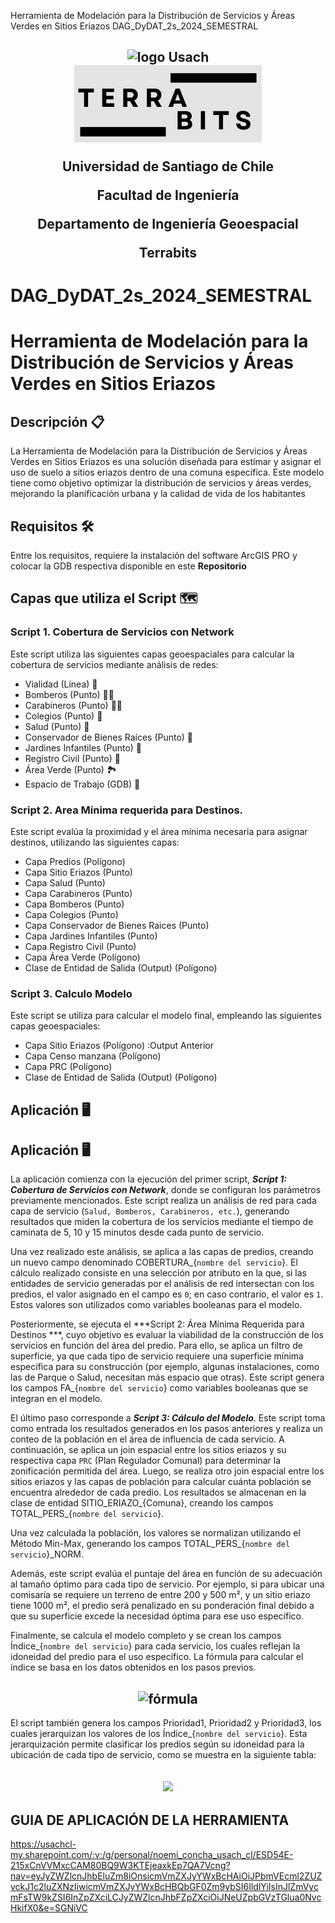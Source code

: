 Herramienta de Modelación para la Distribución de Servicios y  Áreas Verdes en Sitios Eriazos
DAG_DyDAT_2s_2024_SEMESTRAL
<h2 align="center">
  <div>
  <img width="200" src="https://upload.wikimedia.org/wikipedia/commons/d/d9/Usach_P1.png" alt="logo Usach">
  </div>
 
  <img width= "300" src="https://github.com/noemiconcha/-Herramienta-de-Modelaci-n-para-la-Distribuci-n-de-Servicios-y-reas-Verdes-en-Sitios-Eriazos-/blob/main/Imagen%20de%20WhatsApp%202025-01-07%20a%20las%2018.43.05_e50f79a8.jpg" alt= "terrabits">

  <p>Universidad de Santiago de Chile
<p>Facultad de Ingeniería
<p>Departamento de Ingeniería Geoespacial
<p> Terrabits

# DAG_DyDAT_2s_2024_SEMESTRAL
# Herramienta de Modelación para la Distribución de Servicios y  Áreas Verdes en Sitios Eriazos
## Descripción 📋
<p>La Herramienta de Modelación para la Distribución de Servicios y Áreas Verdes en Sitios Eriazos es una solución diseñada para estimar y asignar el uso de suelo a sitios eriazos dentro de una comuna específica. Este modelo tiene como objetivo optimizar la distribución de servicios y áreas verdes, mejorando la planificación urbana y la calidad de vida de los habitantes
</p>

## Requisitos 🛠️
Entre los requisitos, requiere la instalación del software ArcGIS PRO y colocar la GDB respectiva disponible en este **Repositorio**

## Capas que utiliza el Script 🗺️

### Script 1. Cobertura de Servicios con Network
Este script utiliza las siguientes capas geoespaciales para calcular la cobertura de servicios mediante análisis de redes:
* Vialidad (Línea) 🚙
* Bomberos (Punto) 🧑‍🚒
* Carabineros (Punto) 👮‍♂️
* Colegios (Punto) 🏫 
* Salud (Punto) 🏥
* Conservador de Bienes Raíces (Punto) 🏢
* Jardines Infantiles (Punto) 🧸
* Registro Civil (Punto) 📝
* Área Verde (Punto) 🏞️
* Espacio de Trabajo (GDB) 📂

### Script 2. Area Mínima requerida para Destinos.
Este script evalúa la proximidad y el área mínima necesaria para asignar destinos, utilizando las siguientes capas:
* Capa Predios (Polígono)
* Capa Sitio Eriazos (Punto)
* Capa Salud (Punto)
* Capa Carabineros (Punto)
* Capa Bomberos (Punto)
* Capa Colegios (Punto)
* Capa Conservador de Bienes Raices (Punto)
* Capa Jardines Infantiles (Punto)
* Capa Registro Civil (Punto)
* Capa Área Verde (Polígono)
* Clase de Entidad de Salida (Output) (Polígono)
### Script 3. Calculo Modelo
Este script se utiliza para calcular el modelo final, empleando las siguientes capas geoespaciales:
* Capa Sitio Eriazos (Polígono) :Output Anterior
* Capa Censo manzana (Polígono)
* Capa PRC (Polígono)
* Clase de Entidad de Salida (Output) (Polígono)

  
  
## Aplicación 🖥️


## Aplicación 🖥️
La aplicación comienza con la ejecución del primer script, ***Script 1: Cobertura de Servicios con Network***, donde se configuran los parámetros previamente mencionados. Este script realiza un análisis de red para cada capa de servicio (``Salud, Bomberos, Carabineros, etc.``), generando resultados que miden la cobertura de los servicios mediante el tiempo de caminata de 5, 10 y 15 minutos desde cada punto de servicio.

Una vez realizado este análisis, se aplica a las capas de predios, creando un nuevo campo denominado COBERTURA_{``nombre del servicio``}. El cálculo realizado consiste en una selección por atributo en la que, si las entidades de servicio generadas por el análisis de red intersectan con los predios, el valor asignado en el campo es `0`; en caso contrario, el valor es `1`. Estos valores son utilizados como variables booleanas para el modelo.

Posteriormente, se ejecuta el ***Script 2: Área Mínima Requerida para Destinos ***, cuyo objetivo es evaluar la viabilidad de la construcción de los servicios en función del área del predio. Para ello, se aplica un filtro de superficie, ya que cada tipo de servicio requiere una superficie mínima específica para su construcción (por ejemplo, algunas instalaciones, como las de Parque o Salud, necesitan más espacio que otras). Este script genera los campos FA_{``nombre del servicio``} como variables booleanas que se integran en el modelo.

El último paso corresponde a ***Script 3: Cálculo del Modelo***. Este script toma como entrada los resultados generados en los pasos anteriores y realiza un conteo de la población en el área de influencia de cada servicio. A continuación, se aplica un join espacial entre los sitios eriazos y su respectiva capa `PRC` (Plan Regulador Comunal) para determinar la zonificación permitida del área. Luego, se realiza otro join espacial entre los sitios eriazos y las capas de población para calcular cuánta población se encuentra alrededor de cada predio. Los resultados se almacenan en la clase de entidad SITIO_ERIAZO_{Comuna}, creando los campos TOTAL_PERS_{`nombre del servicio`}.

Una vez calculada la población, los valores se normalizan utilizando el Método Min-Max, generando los campos TOTAL_PERS_{`nombre del servicio`}_NORM.

Además, este script evalúa el puntaje del área en función de su adecuación al tamaño óptimo para cada tipo de servicio. Por ejemplo, si para ubicar una comisaría se requiere un terreno de entre 200 y 500 m², y un sitio eriazo tiene 1000 m², el predio será penalizado en su ponderación final debido a que su superficie excede la necesidad óptima para ese uso específico.

Finalmente, se calcula el modelo completo y se crean los campos Índice_{``nombre del servicio``} para cada servicio, los cuales reflejan la idoneidad del predio para el uso específico. La fórmula para calcular el índice se basa en los datos obtenidos en los pasos previos.

<h2 align="center">
  <img src="https://github.com/user-attachments/assets/3633c964-00f4-42e4-819b-597715472573" alt="fórmula" />
</h2>




El script también genera los campos Prioridad1, Prioridad2 y Prioridad3, los cuales jerarquizan los valores de los Índice_{``nombre del servicio``}. Esta jerarquización permite clasificar los predios según su idoneidad para la ubicación de cada tipo de servicio, como se muestra en la siguiente tabla:
<h2 align="center">
  <img src="https://github.com/user-attachments/assets/e5fa9201-af01-4338-9cf4-8c6903e1e1e6" />
</h2>



## GUIA DE APLICACIÓN DE LA HERRAMIENTA
https://usachcl-my.sharepoint.com/:v:/g/personal/noemi_concha_usach_cl/ESD54E-215xCnVVMxcCAM80BQ9W3KTEjeaxkEp7QA7Vcng?nav=eyJyZWZlcnJhbEluZm8iOnsicmVmZXJyYWxBcHAiOiJPbmVEcml2ZUZvckJ1c2luZXNzIiwicmVmZXJyYWxBcHBQbGF0Zm9ybSI6IldlYiIsInJlZmVycmFsTW9kZSI6InZpZXciLCJyZWZlcnJhbFZpZXciOiJNeUZpbGVzTGlua0NvcHkifX0&e=SGNiVC
